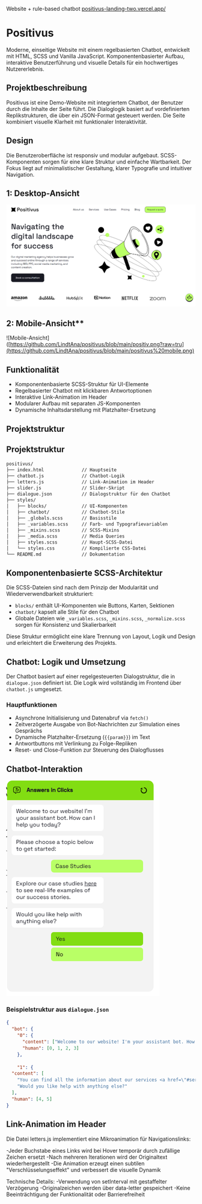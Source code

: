 Website + rule-based chatbot 
[positivus-landing-two.vercel.app/](https://positivus-landing-two.vercel.app/)

# Positivus

Moderne, einseitige Website mit einem regelbasierten Chatbot, entwickelt mit HTML, SCSS und Vanilla JavaScript.
Komponentenbasierter Aufbau, interaktive Benutzerführung und visuelle Details für ein hochwertiges Nutzererlebnis.

## Projektbeschreibung

Positivus ist eine Demo-Website mit integriertem Chatbot, der Benutzer durch die Inhalte der Seite führt.
Die Dialoglogik basiert auf vordefinierten Replikstrukturen, die über ein JSON-Format gesteuert werden. Die Seite kombiniert visuelle Klarheit mit funktionaler Interaktivität.

## Design

Die Benutzeroberfläche ist responsiv und modular aufgebaut.
SCSS-Komponenten sorgen für eine klare Struktur und einfache Wartbarkeit.
Der Fokus liegt auf minimalistischer Gestaltung, klarer Typografie und intuitiver Navigation.

## 1: Desktop-Ansicht
![Desktop-Ansicht](https://github.com/LindtAna/positivus/blob/main/positiv.png?raw=true)




## 2: Mobile-Ansicht**  
![Mobile-Ansicht]([https://github.com/LindtAna/positivus/blob/main/positiv.png?raw=tru](https://github.com/LindtAna/positivus/blob/main/positivus%20mobile.png)

## Funktionalität
- Komponentenbasierte SCSS-Struktur für UI-Elemente
- Regelbasierter Chatbot mit klickbaren Antwortoptionen
- Interaktive Link-Animation im Header
- Modularer Aufbau mit separaten JS-Komponenten
- Dynamische Inhaltsdarstellung mit Platzhalter-Ersetzung

## Projektstruktur

## Projektstruktur

```text
positivus/
├── index.html              // Hauptseite
├── chatbot.js              // Chatbot-Logik
├── letters.js              // Link-Animation im Header
├── slider.js               // Slider-Skript
├── dialogue.json           // Dialogstruktur für den Chatbot
├── styles/
│   ├── blocks/             // UI-Komponenten
│   ├── chatbot/            // Chatbot-Stile
│   ├── _globals.scss       // Basisstile
│   ├── _variables.scss     // Farb- und Typografievariablen
│   ├── _mixins.scss        // SCSS-Mixins
│   ├── _media.scss         // Media Queries
│   ├── styles.scss         // Haupt-SCSS-Datei
│   └── styles.css          // Kompilierte CSS-Datei
└── README.md               // Dokumentation
```



## Komponentenbasierte SCSS-Architektur

Die SCSS-Dateien sind nach dem Prinzip der Modularität und Wiederverwendbarkeit strukturiert:

- `blocks/` enthält UI-Komponenten wie Buttons, Karten, Sektionen
- `chatbot/` kapselt alle Stile für den Chatbot
- Globale Dateien wie `_variables.scss`, `_mixins.scss`, `_normalize.scss` sorgen für Konsistenz und Skalierbarkeit

Diese Struktur ermöglicht eine klare Trennung von Layout, Logik und Design und erleichtert die Erweiterung des Projekts.

## Chatbot: Logik und Umsetzung

Der Chatbot basiert auf einer regelgesteuerten Dialogstruktur, die in `dialogue.json` definiert ist. Die Logik wird vollständig im Frontend über `chatbot.js` umgesetzt.

### Hauptfunktionen

- Asynchrone Initialisierung und Datenabruf via `fetch()`
- Zeitverzögerte Ausgabe von Bot-Nachrichten zur Simulation eines Gesprächs
- Dynamische Platzhalter-Ersetzung (`{{param}}`) im Text
- Antwortbuttons mit Verlinkung zu Folge-Repliken
- Reset- und Close-Funktion zur Steuerung des Dialogflusses


## Chatbot-Interaktion
![ChatBot](https://github.com/LindtAna/positivus/blob/main/chatbot.png)

### Beispielstruktur aus `dialogue.json`

```json
{
  "bot": {
    "0": {
      "content": ["Welcome to our website! I'm your assistant bot. How can I help you today?", "Please choose a topic below to get started:"],
      "human": [0, 1, 2, 3]
    },

    "1": {
  "content": [
    "You can find all the information about our services <a href=\"#services\">here</a>.",
    "Would you like help with anything else?"
  ],
  "human": [4, 5]
}
```

## Link-Animation im Header
Die Datei letters.js implementiert eine Mikroanimation für Navigationslinks:

-Jeder Buchstabe eines Links wird bei Hover temporär durch zufällige Zeichen ersetzt
-Nach mehreren Iterationen wird der Originaltext wiederhergestellt
-Die Animation erzeugt einen subtilen "Verschlüsselungseffekt" und verbessert die visuelle Dynamik

Technische Details:
-Verwendung von setInterval mit gestaffelter Verzögerung
-Originalzeichen werden über data-letter gespeichert
-Keine Beeinträchtigung der Funktionalität oder Barrierefreiheit




